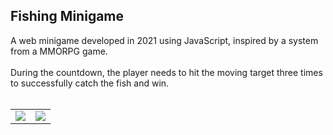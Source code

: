 ## Fishing Minigame
A web minigame developed in 2021 using JavaScript, inspired by a system from a MMORPG game.
<br>
<br>
During the countdown, the player needs to hit the moving target three times to successfully catch the fish and win.
<br>
<br>

<table>
 <tr>
  <td><img src="https://i.imgur.com/CP7iInv.png"></td>
  <td><img src="https://i.imgur.com/cH2D0Wy.png"></td>
 </tr>
</table>
